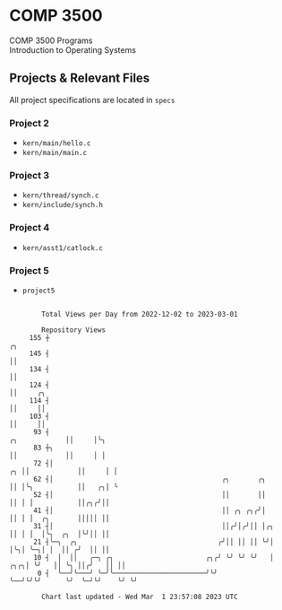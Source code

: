 # COMP 3500
COMP 3500 Programs  
Introduction to Operating Systems  
## Projects & Relevant Files
All project specifications are located in `specs`
### Project 2
- `kern/main/hello.c`
- `kern/main/main.c`
### Project 3
- `kern/thread/synch.c`
- `kern/include/synch.h`
### Project 4
- `kern/asst1/catlock.c`
### Project 5
- `project5`

```

        Total Views per Day from 2022-12-02 to 2023-03-01

        Repository Views
     155 ┼                                                                               ╭╮
     145 ┤                                                                               ││
     134 ┤                                                                               ││
     124 ┤                                                                               ││     ╭╮
     114 ┤                                                                               ││     ││
     103 ┤                                                                               ││     ││
      93 ┤                                                                 ╭╮            ││     │╰╮
      83 ┼╮                                                                ││            ││     │ │
      72 ┤│                                                             ╭╮ ││            ││     │ │
      62 ┤│                                          ╭╮       ╭╮        ││ │╰╮           ││   ╭╮│ ╰
      52 ┤│                                          ││       ││        ││ │ │           ││╭╮╭╯││
      41 ┤│                                          ││ ╭╮ ╭╮╭╯│        ││ │ │  ╭╮       │││││ ││
      31 ┤│                                          ││╭╯│╭╯││ │╭╮      ││ │ │  │╰╮  ╭╮  │╰╯││ ││
      21 ┤╰─╮  ╭╮                                   ╭╯││ ││ ││ ╰╯│      │╰╮│ ╰─╮│ │  ││ ╭╯  ││ ││
      10 ┤  │  ││   ╭─╮ ╭╮                       ╭╮╭╯ ╰╯ ╰╯ ╰╯   │  ╭╮╭╮│ ╰╯   ││ ╰╮ ││╭╯   ││ ││
       0 ┤  ╰──╯╰───╯ ╰─╯╰───────────────────────╯╰╯             ╰──╯╰╯╰╯      ╰╯  ╰─╯╰╯    ╰╯ ╰╯

        Chart last updated - Wed Mar  1 23:57:08 2023 UTC
        
```
